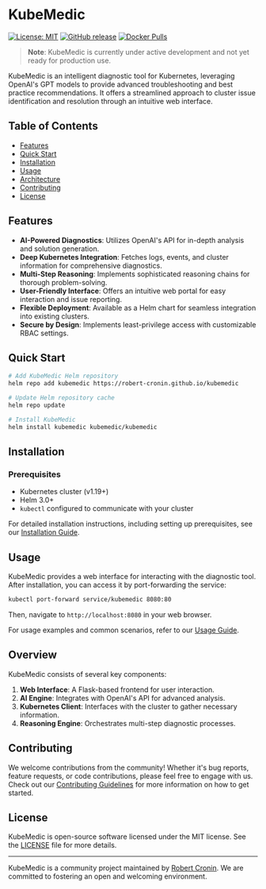 # KubeMedic

[![License: MIT](https://img.shields.io/badge/License-MIT-yellow.svg)](/LICENSE)
[![GitHub release](https://img.shields.io/github/release/robert-cronin/kubemedic.svg)](https://github.com/robert-cronin/kubemedic/releases/)
[![Docker Pulls](https://img.shields.io/docker/pulls/ghcr.io/robert-cronin/kubemedic.svg)](https://github.com/robert-cronin/kubemedic/pkgs/container/kubemedic)

> **Note**: KubeMedic is currently under active development and not yet ready for production use.

KubeMedic is an intelligent diagnostic tool for Kubernetes, leveraging OpenAI's GPT models to provide advanced troubleshooting and best practice recommendations. It offers a streamlined approach to cluster issue identification and resolution through an intuitive web interface.

## Table of Contents

- [Features](#features)
- [Quick Start](#quick-start)
- [Installation](#installation)
- [Usage](#usage)
- [Architecture](#architecture)
- [Contributing](#contributing)
- [License](#license)

## Features

- **AI-Powered Diagnostics**: Utilizes OpenAI's API for in-depth analysis and solution generation.
- **Deep Kubernetes Integration**: Fetches logs, events, and cluster information for comprehensive diagnostics.
- **Multi-Step Reasoning**: Implements sophisticated reasoning chains for thorough problem-solving.
- **User-Friendly Interface**: Offers an intuitive web portal for easy interaction and issue reporting.
- **Flexible Deployment**: Available as a Helm chart for seamless integration into existing clusters.
- **Secure by Design**: Implements least-privilege access with customizable RBAC settings.

## Quick Start

```bash
# Add KubeMedic Helm repository
helm repo add kubemedic https://robert-cronin.github.io/kubemedic

# Update Helm repository cache
helm repo update

# Install KubeMedic
helm install kubemedic kubemedic/kubemedic
```

## Installation

### Prerequisites

- Kubernetes cluster (v1.19+)
- Helm 3.0+
- `kubectl` configured to communicate with your cluster

For detailed installation instructions, including setting up prerequisites, see our [Installation Guide](docs/installation.md).

## Usage

KubeMedic provides a web interface for interacting with the diagnostic tool. After installation, you can access it by port-forwarding the service:

```bash
kubectl port-forward service/kubemedic 8080:80
```

Then, navigate to `http://localhost:8080` in your web browser.

For usage examples and common scenarios, refer to our [Usage Guide](docs/usage.md).

## Overview

KubeMedic consists of several key components:

1. **Web Interface**: A Flask-based frontend for user interaction.
2. **AI Engine**: Integrates with OpenAI's API for advanced analysis.
3. **Kubernetes Client**: Interfaces with the cluster to gather necessary information.
4. **Reasoning Engine**: Orchestrates multi-step diagnostic processes.

## Contributing

We welcome contributions from the community! Whether it's bug reports, feature requests, or code contributions, please feel free to engage with us. Check out our [Contributing Guidelines](CONTRIBUTING.md) for more information on how to get started.

## License

KubeMedic is open-source software licensed under the MIT license. See the [LICENSE](LICENSE) file for more details.

---

KubeMedic is a community project maintained by [Robert Cronin](https://github.com/robert-cronin). We are committed to fostering an open and welcoming environment.
